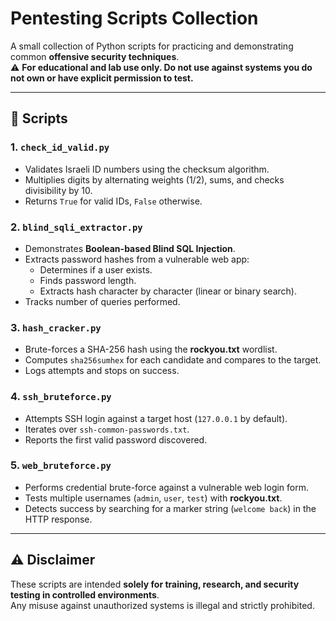# Pentesting Scripts Collection

A small collection of Python scripts for practicing and demonstrating common **offensive security techniques**.  
⚠️ **For educational and lab use only. Do not use against systems you do not own or have explicit permission to test.**

---

## 📂 Scripts

### 1. `check_id_valid.py`
- Validates Israeli ID numbers using the checksum algorithm.
- Multiplies digits by alternating weights (1/2), sums, and checks divisibility by 10.
- Returns `True` for valid IDs, `False` otherwise.

### 2. `blind_sqli_extractor.py`
- Demonstrates **Boolean-based Blind SQL Injection**.
- Extracts password hashes from a vulnerable web app:
  - Determines if a user exists.
  - Finds password length.
  - Extracts hash character by character (linear or binary search).
- Tracks number of queries performed.

### 3. `hash_cracker.py`
- Brute-forces a SHA-256 hash using the **rockyou.txt** wordlist.
- Computes `sha256sumhex` for each candidate and compares to the target.
- Logs attempts and stops on success.

### 4. `ssh_bruteforce.py`
- Attempts SSH login against a target host (`127.0.0.1` by default).
- Iterates over `ssh-common-passwords.txt`.
- Reports the first valid password discovered.

### 5. `web_bruteforce.py`
- Performs credential brute-force against a vulnerable web login form.
- Tests multiple usernames (`admin`, `user`, `test`) with **rockyou.txt**.
- Detects success by searching for a marker string (`welcome back`) in the HTTP response.

---

## ⚠️ Disclaimer
These scripts are intended **solely for training, research, and security testing in controlled environments**.  
Any misuse against unauthorized systems is illegal and strictly prohibited.
